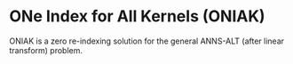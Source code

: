 # ONe Index for All Kernels (ONIAK)

ONIAK is a zero re-indexing solution for the general ANNS-ALT (after linear transform) problem.
